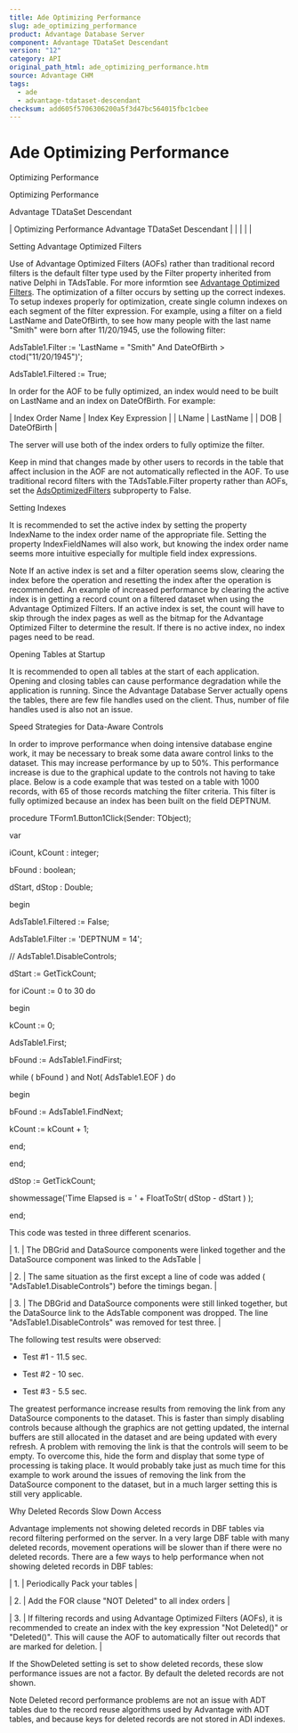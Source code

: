 ```yaml
---
title: Ade Optimizing Performance
slug: ade_optimizing_performance
product: Advantage Database Server
component: Advantage TDataSet Descendant
version: "12"
category: API
original_path_html: ade_optimizing_performance.htm
source: Advantage CHM
tags:
  - ade
  - advantage-tdataset-descendant
checksum: add605f5706306200a5f3d47bc564015fbc1cbee
---
```


# Ade Optimizing Performance

Optimizing Performance

Optimizing Performance

Advantage TDataSet Descendant

| Optimizing Performance  Advantage TDataSet Descendant |  |  |  |  |

Setting Advantage Optimized Filters

Use of Advantage Optimized Filters (AOFs) rather than traditional record filters is the default filter type used by the Filter property inherited from native Delphi in TAdsTable. For more informtion see [Advantage Optimized Filters](master_advantage_optimized_filters.md). The optimization of a filter occurs by setting up the correct indexes. To setup indexes properly for optimization, create single column indexes on each segment of the filter expression. For example, using a filter on a field LastName and DateOfBirth, to see how many people with the last name "Smith" were born after 11/20/1945, use the following filter:

AdsTable1.Filter := 'LastName = "Smith" And DateOfBirth > ctod("11/20/1945")';

AdsTable1.Filtered := True;

In order for the AOF to be fully optimized, an index would need to be built on LastName and an index on DateOfBirth. For example:

| Index Order Name | Index Key Expression |
| LName | LastName |
| DOB | DateOfBirth |

The server will use both of the index orders to fully optimize the filter.

Keep in mind that changes made by other users to records in the table that affect inclusion in the AOF are not automatically reflected in the AOF. To use traditional record filters with the TAdsTable.Filter property rather than AOFs, set the [AdsOptimizedFilters](ade_adsoptimizedfilters.md) subproperty to False.

Setting Indexes

It is recommended to set the active index by setting the property IndexName to the index order name of the appropriate file. Setting the property IndexFieldNames will also work, but knowing the index order name seems more intuitive especially for multiple field index expressions.

Note If an active index is set and a filter operation seems slow, clearing the index before the operation and resetting the index after the operation is recommended. An example of increased performance by clearing the active index is in getting a record count on a filtered dataset when using the Advantage Optimized Filters. If an active index is set, the count will have to skip through the index pages as well as the bitmap for the Advantage Optimized Filter to determine the result. If there is no active index, no index pages need to be read.

Opening Tables at Startup

It is recommended to open all tables at the start of each application. Opening and closing tables can cause performance degradation while the application is running. Since the Advantage Database Server actually opens the tables, there are few file handles used on the client. Thus, number of file handles used is also not an issue.

Speed Strategies for Data-Aware Controls

In order to improve performance when doing intensive database engine work, it may be necessary to break some data aware control links to the dataset. This may increase performance by up to 50%. This performance increase is due to the graphical update to the controls not having to take place. Below is a code example that was tested on a table with 1000 records, with 65 of those records matching the filter criteria. This filter is fully optimized because an index has been built on the field DEPTNUM.

procedure TForm1.Button1Click(Sender: TObject);

var

iCount, kCount : integer;

bFound : boolean;

dStart, dStop : Double;

begin

AdsTable1.Filtered := False;

AdsTable1.Filter := 'DEPTNUM = 14';

// AdsTable1.DisableControls;

dStart := GetTickCount;

for iCount := 0 to 30 do

begin

kCount := 0;

AdsTable1.First;

bFound := AdsTable1.FindFirst;

while ( bFound ) and Not( AdsTable1.EOF ) do

begin

bFound := AdsTable1.FindNext;

kCount := kCount + 1;

end;

end;

dStop := GetTickCount;

showmessage('Time Elapsed is = ' + FloatToStr( dStop - dStart ) );

end;

This code was tested in three different scenarios.

| 1. | The DBGrid and DataSource components were linked together and the DataSource component was linked to the AdsTable |

| 2. | The same situation as the first except a line of code was added ( "AdsTable1.DisableControls") before the timings began. |

| 3. | The DBGrid and DataSource components were still linked together, but the DataSource link to the AdsTable component was dropped. The line "AdsTable1.DisableControls" was removed for test three. |

The following test results were observed:

- Test #1 - 11.5 sec.

- Test #2 - 10 sec.

- Test #3 - 5.5 sec.

The greatest performance increase results from removing the link from any DataSource components to the dataset. This is faster than simply disabling controls because although the graphics are not getting updated, the internal buffers are still allocated in the dataset and are being updated with every refresh. A problem with removing the link is that the controls will seem to be empty. To overcome this, hide the form and display that some type of processing is taking place. It would probably take just as much time for this example to work around the issues of removing the link from the DataSource component to the dataset, but in a much larger setting this is still very applicable.

Why Deleted Records Slow Down Access

Advantage implements not showing deleted records in DBF tables via record filtering performed on the server. In a very large DBF table with many deleted records, movement operations will be slower than if there were no deleted records. There are a few ways to help performance when not showing deleted records in DBF tables:

| 1. | Periodically Pack your tables |

| 2. | Add the FOR clause "NOT Deleted" to all index orders |

| 3. | If filtering records and using Advantage Optimized Filters (AOFs), it is recommended to create an index with the key expression "Not Deleted()" or "Deleted()". This will cause the AOF to automatically filter out records that are marked for deletion. |

If the ShowDeleted setting is set to show deleted records, these slow performance issues are not a factor. By default the deleted records are not shown.

Note Deleted record performance problems are not an issue with ADT tables due to the record reuse algorithms used by Advantage with ADT tables, and because keys for deleted records are not stored in ADI indexes.
